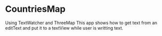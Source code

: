 # CountriesMap
Using TextWatcher and ThreeMap
This app shows how to get text from an editText and put it to a textView while user is writting text.
